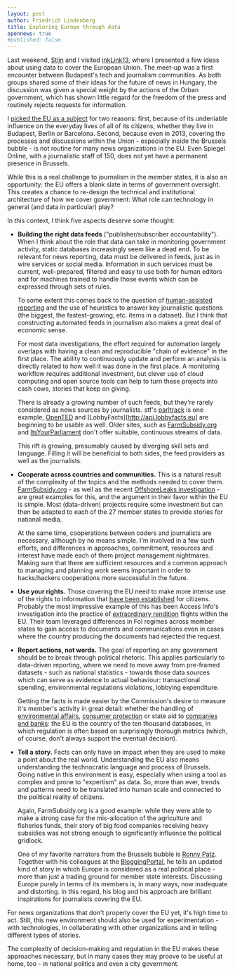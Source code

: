 ```yaml
---
layout: post
author: Friedrich Lindenberg
title: Exploring Europe through data
opennews: true
#published: false
---
```


Last weekend, [Stijn](http://stdout.be/en/) and I visited [inkLink13](http://inklink2013.wordpress.com/), where I presented a few ideas about using data to cover the European Union. The meet-up was a first encounter between Budapest's tech and journalism communities. As both groups shared some of their ideas for the future of news in Hungary, the discussion was given a special weight by the actions of the Orban government, which has shown little regard for the freedom of the press and routinely rejects requests for information.

I [picked the EU as a subject](http://inklink2013.wordpress.com/2013/03/27/lets-talk-about-speakers/) for two reasons: first, because of its undeniable influence on the everyday lives of all of its citizens, whether they live in Budapest, Berlin or Barcelona. Second, because even in 2013, covering the processes and discussions within the Union - especially inside the Brussels bubble - is not routine for many news organizations in the EU. Even Spiegel Online, with a journalistic staff of 150, does not yet have a permanent presence in Brussels. 

<script async class="speakerdeck-embed" data-id="40bde12080ec0130d4fe123138154c75" data-ratio="1.33333333333333" src="//speakerdeck.com/assets/embed.js"></script>

While this is a real challenge to journalism in the member states, it is also an opportunity: the EU offers a blank slate in terms of government oversight. This creates a chance to re-design the technical and institutional architecture of how we cover government: What role can technology in general (and data in particular) play?

In this context, I think five aspects deserve some thought:

* **Building the right data feeds** ("publisher/subscriber accountability"). When I think about the role that data can take in monitoring government activity, static databases increasingly seem like a dead end. To be relevant for news reporting, data must be delivered in feeds, just as in wire services or social media. Information in such services must be current, well-prepared, filtered and easy to use both for human editors and for machines trained to handle those events which can be expressed through sets of rules.

  To some extent this comes back to the question of [human-assisted reporting](http://www.youtube.com/watch?v=iP-On8PzEy8) and the use of heuristics to answer key journalistic questions (the biggest, the fastest-growing, etc. items in a dataset). But I think that constructing automated feeds in journalism also makes a great deal of economic sense.

  For most data investigations, the effort required for automation largely overlaps with having a clean and reproducible "chain of evidence" in the first place. The ability to continuously update and perform an analysis is directly related to how well it was done in the first place. A monitoring workflow requires additional investment, but clever use of cloud computing and open source tools can help to turn these projects into cash cows, stories that keep on giving. 

  There is already a growing number of such feeds, but they're rarely considered as news sources by journalists. stf's [parltrack](http://parltrack.euwiki.org) is one example, [OpenTED](http://opented.org) and [LobbyFacts](http://api.lobbyfacts.eu] are beginning to be usable as well. Older sites, such as [FarmSubsidy.org](http://farmsubsidy.org) and [ItsYourParliament](http://www.itsyourparliament.eu/) don't offer suitable, continuous streams of data.

  This rift is growing, presumably caused by diverging skill sets and language. Filling it will be beneficial to both sides, the feed providers as well as the journalists. 

* **Cooperate across countries and communities.** This is a natural result of the complexity of the topics and the methods needed to cover them. [FarmSubsidy.org](http://farmsubsidy.org) - as well as the recent [OffshoreLeaks investigation](http://www.icij.org/offshore/how-icijs-project-team-analyzed-offshore-files) - are great examples for this, and the argument in their favor within the EU is simple. Most (data-driven) projects require some investment but can then be adapted to each of the 27 member states to provide stories for national media.  

  At the same time, cooperations between coders and journalists are necessary, although by no means simple. I'm involved in a few such efforts, and differences in approaches, commitment, resources and interest have made each of them project management nightmares. Making sure that there are sufficient resources and a common approach to managing and planning work seems important in order to hacks/hackers cooperations more successful in the future. 

* **Use your rights.** Those covering the EU need to make more intense use of the rights to information that [have been established](http://eur-lex.europa.eu/LexUriServ/LexUriServ.do?uri=CELEX:32001R1049:en:HTML) for citizens. Probably the most impressive example of this has been Access Info's investigation into the practice of [extraordinary rendition](http://www.access-info.org/fr/access-for-rights/247-rendition-project) flights within the EU. Their team leveraged differences in FoI regimes across member states to gain access to documents and communications even in cases where the country producing the documents had rejected the request. 

* **Report actions, not words.** The goal of reporting on any government should be to break through political rhetoric. This applies particularly to data-driven reporting, where we need to move away from pre-framed datasets - such as national statistics - towards those data sources which can serve as evidence to actual behaviour: transactional spending, environmental regulations violations, lobbying expenditure.

  Getting the facts is made easier by the Commission's desire to measure it's member's activity in great detail: whether the handling of [environmental affairs](http://www.eea.europa.eu/), [consumer protection](http://ec.europa.eu/consumers/dyna/rapex/rapex_archives_en.cfm) or state aid to [companies and banks](http://ec.europa.eu/competition/state_aid/overview/): the EU is the country of the ten thousand databases, in which regulation is often based on surprisingly thorough metrics (which, of course, don't always support the eventual decision). 

* **Tell a story.** Facts can only have an impact when they are used to make a point about the real world. Understanding the EU also means understanding the technocratic language and process of Brussels. Going native in this environment is easy, especially when using a tool as complex and prone to "expertism" as data. So, more than ever, trends and patterns need to be translated into human scale and connected to the political reality of citizens.

  Again, FarmSubsidy.org is a good example: while they were able to make a strong case for the mis-allocation of the agriculture and fisheries funds, their story of big food companies receiving heavy subsidies was not strong enough to significantly influence the political gridlock.

  One of my favorite narrators from the Brussels bubble is [Ronny Patz](http://polscieu.ideasoneurope.eu/). Together with his colleagues at the [BloggingPortal](http://www.bloggingportal.eu/), he tells an updated kind of story in which Europe is considered as a real political place - more than just a trading ground for member state interests. Discussing Europe purely in terms of its members is, in many ways, now inadequate and distorting. In this regard, his blog and his approach are brilliant inspirations for journalists covering the EU. 

For news organizations that don't properly cover the EU yet, it's high time to act. Still, this new environment should also be used for experimentation - with technologies, in collaborating with other organizations and in telling different types of stories.

The complexity of decision-making and regulation in the EU makes these
approaches necessary, but in many cases they may proove to be useful at
home, too - in national politics and even a city government. 

